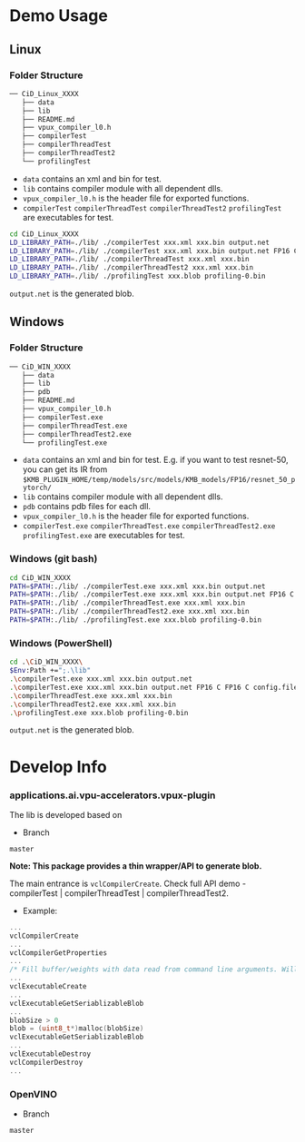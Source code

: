 # Demo Usage

## Linux

### Folder Structure

```bash
── CiD_Linux_XXXX
   ├── data
   ├── lib
   ├── README.md
   ├── vpux_compiler_l0.h
   ├── compilerTest
   ├── compilerThreadTest
   ├── compilerThreadTest2
   └── profilingTest
```

- `data` contains an xml and bin for test.
- `lib` contains compiler module with all dependent dlls.
- `vpux_compiler_l0.h`  is the header file for exported functions.
- `compilerTest` `compilerThreadTest` `compilerThreadTest2` `profilingTest` are executables for test.

```bash
cd CiD_Linux_XXXX
LD_LIBRARY_PATH=./lib/ ./compilerTest xxx.xml xxx.bin output.net
LD_LIBRARY_PATH=./lib/ ./compilerTest xxx.xml xxx.bin output.net FP16 C FP16 C config.file
LD_LIBRARY_PATH=./lib/ ./compilerThreadTest xxx.xml xxx.bin
LD_LIBRARY_PATH=./lib/ ./compilerThreadTest2 xxx.xml xxx.bin
LD_LIBRARY_PATH=./lib/ ./profilingTest xxx.blob profiling-0.bin
```

`output.net`  is the generated blob.

## Windows

### Folder Structure

```bash
── CiD_WIN_XXXX
   ├── data
   ├── lib
   ├── pdb
   ├── README.md
   ├── vpux_compiler_l0.h
   ├── compilerTest.exe
   ├── compilerThreadTest.exe
   ├── compilerThreadTest2.exe
   └── profilingTest.exe
```

- `data` contains an xml and bin for test. E.g. if you want to test resnet-50, you can get its IR from `$KMB_PLUGIN_HOME/temp/models/src/models/KMB_models/FP16/resnet_50_pytorch/`
- `lib` contains compiler module with all dependent dlls.
- `pdb` contains pdb files for each dll.
- `vpux_compiler_l0.h`  is the header file for exported functions.
- `compilerTest.exe` `compilerThreadTest.exe` `compilerThreadTest2.exe` `profilingTest.exe` are executables for test.

### Windows (git bash)

```bash
cd CiD_WIN_XXXX
PATH=$PATH:./lib/ ./compilerTest.exe xxx.xml xxx.bin output.net
PATH=$PATH:./lib/ ./compilerTest.exe xxx.xml xxx.bin output.net FP16 C FP16 C config.file
PATH=$PATH:./lib/ ./compilerThreadTest.exe xxx.xml xxx.bin
PATH=$PATH:./lib/ ./compilerThreadTest2.exe xxx.xml xxx.bin
PATH=$PATH:./lib/ ./profilingTest.exe xxx.blob profiling-0.bin
```

### Windows (PowerShell)

```bash
cd .\CiD_WIN_XXXX\
$Env:Path +=";.\lib"
.\compilerTest.exe xxx.xml xxx.bin output.net
.\compilerTest.exe xxx.xml xxx.bin output.net FP16 C FP16 C config.file
.\compilerThreadTest.exe xxx.xml xxx.bin
.\compilerThreadTest2.exe xxx.xml xxx.bin
.\profilingTest.exe xxx.blob profiling-0.bin
```

`output.net`  is the generated blob.

# Develop Info

### applications.ai.vpu-accelerators.vpux-plugin
The lib is developed based on

- Branch

```
master
```

**Note: This package provides a thin wrapper/API to generate blob.**

The main entrance is `vclCompilerCreate`. Check full API demo - compilerTest | compilerThreadTest | compilerThreadTest2.

- Example:

```C
...
vclCompilerCreate
...
vclCompilerGetProperties
...
/* Fill buffer/weights with data read from command line arguments. Will set result blob size. */
...
vclExecutableCreate
...
vclExecutableGetSeriablizableBlob
...
blobSize > 0
blob = (uint8_t*)malloc(blobSize)
vclExecutableGetSeriablizableBlob
...
vclExecutableDestroy
vclCompilerDestroy
...

```

### OpenVINO

- Branch

```
master
```
